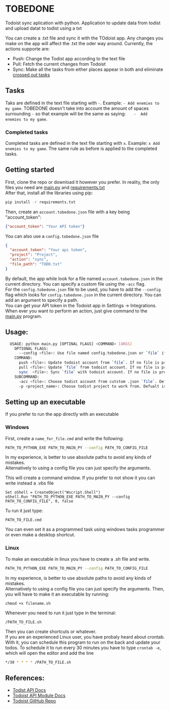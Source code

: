 # TOBEDONE
Todoist sync aplication with python. Application to update data from todist and upload datat to todist using a txt

You can create a .txt file and sync it with the TOdoist app. Any changes you make on the app will affect the .txt 
the oder way around. Currently, the actions supporte are:  
* Push: Change the Todist app according to the text file
* Pull: Fetch the current changes from Todoist 
* Sync: Make all the tasks from either places appear in both and eliminate [crossed out tasks](#completed-tasks)  

## Tasks
Taks are defined in the text file starting with `-`. Example: `- Add enemies to my game`. TOBEDONE doesn't take into 
account the amount of spaces surrounding `-` so that example will be the same as saying: `   -  Add enemies to my game`.  

### Completed tasks
Completed tasks are defined in the text file starting with `x`. Example: `x Add enemies to my game`. The same rule as 
before is applied to the completed tasks.  

## Getting started
First, clone the repo or download it however you prefer. In reality, the only files you need are 
[main.py](main.py) and [requirements.txt](requirements.txt)  
After that, install all the libraries using pip:  
```bash
pip install -r requirements.txt
``` 
Then, create an `account.tobedone.json` file with a key being "account_token":  
```json 
{"account_token": "Your API token"}
```
You can also use a `config.tobedone.json` file  
````json
{
  "account_token": "Your api token",
  "project": "Project",
  "action": "sync",
  "file_path": "TODO.txt"
}
````
By default, the app while look for a file named `account.tobedone.json` in the current directory. You can 
specify a custom file using the `-acc` flag.  
For the `config.tobedone.json` file to be used, you have to add the `--config` flag which looks for
`config.tobedone.json` in the current directory. You can add an argument to specify a path.  
You can get your API token in the Todoist app in Settings -> Integrations.  
When ever you want to perform an action, just give command to the [main.py](main.py) program.  

## Usage:
```bash
  USAGE: python main.py [OPTINAL FLAGS] <COMMAND> [ARGS] 
    OPTIONAL FLAGS:
      --config <file>: Use file named config.tobedone.json or `file` if provided to carry out execution
    COMMAND:
      push <file>: Update todoist account from `file`. If no file is provided the default is 'TODO.txt'
      pull <file>: Update `file` from todoist account. If no file is provided the default is 'TODO.txt'
      sync  <file>: Sync `file` with todoist account. If no file is provided the default is 'TODO.txt'
    SUBCOMMAND:
      -acc <file>: Choose todist account from cutstom .json `file`. Default is account.tobedone.json
      -p <project_name>: Choose todist project to work from. Defualt is `Inbox`
```

## Setting up an executable
If you prefer to run the app directly with an executable  
### Windows
First, create a `name_for_file.cmd` and write the following:  
```bash
PATH_TO_PYTHON_EXE PATH_TO_MAIN_PY --config PATH_TO_CONFIG_FILE
```  
In my experience, is better to use absolute paths to avoid any kinds of mistakes.  
Alternatively to using a config file you can just specify the arguments.  

This will create a command window. If you prefer to not show it you can write instead a .vbs file
```vbs
Set oShell = CreateObject("Wscript.Shell")
oShell.Run "PATH_TO_PYTHON_EXE PATH_TO_MAIN_PY --config PATH_TO_CONFIG_FILE", 0, false
```

Tu run it just type:  
```console
PATH_TO_FILE.cmd
```  
You can even set it as a programmed task using windows tasks programmer or even make a desktop shortcut.  

### Linux
To make an executable in linux you have to create a .sh file and write.  
```bash
PATH_TO_PYTHON_EXE PATH_TO_MAIN_PY --config PATH_TO_CONFIG_FILE
```
In my experience, is better to use absolute paths to avoid any kinds of mistakes.  
Alternatively to using a config file you can just specify the arguments. 
Then, you will have to make it an executable by running:  
```console
chmod +x filename.sh
```
Whenever you need to run it just type in the terminal: 
```console
/PATH_TO_FILE.sh
```
Then you can create shortcuts or whatever.  
If you are an experienced Linux user, you have probaly heard about crontab. With it, you can schedule
this program to run on the back and update your todos. 
To schedule it to run every 30 minutes you have to type `crontab -e`, which will open the editor
and add the line 
```bash
*/30 * * * * /PATH_TO_FILE.sh
```

## References:
- [Todist API Docs](https://developer.todoist.com/sync/v8/#get-all-projects)  
- [Todoist API Module Docs](https://todoist-python.readthedocs.io/en/latest/)  
- [Todoist GitHub Repo](https://github.com/doist/todoist-python)  
